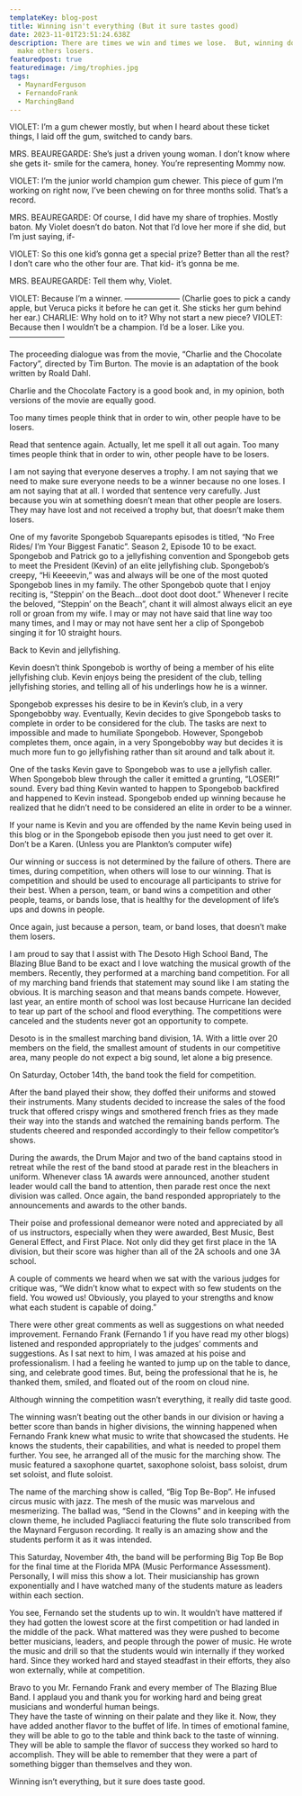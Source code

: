 ```yaml
---
templateKey: blog-post
title: Winning isn't everything (But it sure tastes good)
date: 2023-11-01T23:51:24.638Z
description: There are times we win and times we lose.  But, winning doesn't
  make others losers.
featuredpost: true
featuredimage: /img/trophies.jpg
tags:
  - MaynardFerguson
  - FernandoFrank
  - MarchingBand
---
```

VIOLET: I’m a gum chewer mostly, but when I heard about these ticket things, I laid off the gum, switched to candy bars. 


MRS. BEAUREGARDE: She’s just a driven young woman. I don’t know where she gets it- smile for the camera, honey. You’re representing Mommy now. 


VIOLET: I’m the junior world champion gum chewer. This piece of gum I’m working on right now, I’ve been chewing on for three months solid. That’s a record. 


MRS. BEAUREGARDE: Of course, I did have my share of trophies. Mostly baton. My Violet doesn’t do baton. Not that I’d love her more if she did, but I’m just saying, if- 


VIOLET: So this one kid’s gonna get a special prize? Better than all the rest? I don’t care who the other four are. That kid- it’s gonna be me. 


MRS. BEAUREGARDE: Tell them why, Violet. 


VIOLET: Because I’m a winner. 
———————
(Charlie goes to pick a candy apple, but Veruca picks it before he can get it. She sticks her gum behind her ear.) 
CHARLIE: Why hold on to it? Why not start a new piece? 
VIOLET: Because then I wouldn’t be a champion. I’d be a loser. Like you. 
———————

The proceeding dialogue was from the movie, “Charlie and the Chocolate Factory”, directed by Tim Burton.  The movie is an adaptation of the book written by Roald Dahl.


Charlie and the Chocolate Factory is a good book and, in my opinion, both versions of the movie are equally good.

Too many times people think that in order to win, other people have to be losers.

Read that sentence again.  Actually, let me spell it all out again.  Too many times people think that in order to win, other people have to be losers.


I am not saying that everyone deserves a trophy.  I am not saying that we need to make sure everyone needs to be a winner because no one loses.  I am not saying that at all.  I worded that sentence very carefully.  Just because you win at something doesn’t mean that other people are losers.  They may have lost and not received a trophy but, that doesn’t make them losers.


One of my favorite Spongebob Squarepants episodes is titled, “No Free Rides/ I’m Your Biggest Fanatic”.  Season 2, Episode 10 to be exact.  Spongebob and Patrick go to a jellyfishing convention and Spongebob gets to meet the President (Kevin) of an elite jellyfishing club.  Spongebob’s creepy, “Hi Keeeevin,” was and always will be one of the most quoted Spongebob lines in my family.  The other Spongebob quote that I enjoy reciting is, “Steppin’ on the Beach…doot doot doot doot.”  Whenever I recite the beloved, “Steppin’ on the Beach”, chant it will almost always elicit an eye roll or groan from my wife.  I may or may not have said that line way too many times, and I may or may not have sent her a clip of Spongebob singing it for 10 straight hours.


Back to Kevin and jellyfishing.


Kevin doesn’t think Spongebob is worthy of being a member of his elite jellyfishing club.  Kevin enjoys being the president of the club, telling jellyfishing stories, and telling all of his underlings how he is a winner.


Spongebob expresses his desire to be in Kevin’s club, in a very Spongebobby way.  Eventually, Kevin decides to give Spongebob tasks to complete in order to be considered for the club.  The tasks are next to impossible and made to humiliate Spongebob.  However, Spongebob completes them, once again, in a very Spongebobby way but decides it is much more fun to go jellyfishing rather than sit around and talk about it.


One of the tasks Kevin gave to Spongebob was to use a jellyfish caller.  When Spongebob blew through the caller it emitted a grunting, “LOSER!” sound.  Every bad thing Kevin wanted to happen to Spongebob backfired and happened to Kevin instead.  Spongebob ended up winning because he realized that he didn’t need to be considered an elite in order to be a winner.


If your name is Kevin and you are offended by the name Kevin being used in this blog or in the Spongebob episode then you just need to get over it.  Don’t be a Karen. (Unless you are Plankton’s computer wife)


Our winning or success is not determined by the failure of others.  There are times, during competition, when others will lose to our winning.  That is competition and should be used to encourage all participants to strive for their best.  When a person, team, or band wins a competition and other people, teams, or bands lose, that is healthy for the development of life’s ups and downs in people.


Once again, just because a person, team, or band loses, that doesn’t make them losers.

I am proud to say that I assist with The Desoto High School Band, The Blazing Blue Band to be exact and I love watching the musical growth of the members. Recently, they performed at a marching band competition.  For all of my marching band friends that statement may sound like I am stating the obvious.  It is marching season and that means bands compete.  However, last year, an entire month of school was lost because Hurricane Ian decided to tear up part of the school and flood everything.  The competitions were canceled and the students never got an opportunity to compete.


Desoto is in the smallest marching band division, 1A.  With a little over 20 members on the field, the smallest amount of students in our competitive area, many people do not expect a big sound, let alone a big presence.

On Saturday, October 14th, the band took the field for competition.

After the band played their show, they doffed their uniforms and stowed their instruments.  Many students decided to increase the sales of the food truck that offered crispy wings and smothered french fries as they made their way into the stands and watched the remaining bands perform.  The students cheered and responded accordingly to their fellow competitor’s shows.

During the awards, the Drum Major and two of the band captains stood in retreat while the rest of the band stood at parade rest in the bleachers in uniform.  Whenever class 1A awards were announced, another student leader would call the band to attention, then parade rest once the next division was called.  Once again, the band responded appropriately to the announcements and awards to the other bands.


Their poise and professional demeanor were noted and appreciated by all of us instructors, especially when they were awarded, Best Music, Best General Effect, and First Place.  Not only did they get first place in the 1A division, but their score was higher than all of the 2A schools and one 3A school.


A couple of comments we heard when we sat with the various judges for critique was, “We didn’t know what to expect with so few students on the field.  You wowed us!  Obviously, you played to your strengths and know what each student is capable of doing.”


There were other great comments as well as suggestions on what needed improvement.  Fernando Frank (Fernando 1 if you have read my other blogs) listened and responded appropriately to the judges’ comments and suggestions.  As I sat next to him, I was amazed at his poise and professionalism.  I had a feeling he wanted to jump up on the table to dance, sing, and celebrate good times.  But, being the professional that he is, he thanked them, smiled, and floated out of the room on cloud nine.


Although winning the competition wasn’t everything, it really did taste good.

The winning wasn’t beating out the other bands in our division or having a better score than bands in higher divisions, the winning happened when Fernando Frank knew what music to write that showcased the students.  He knows the students, their capabilities, and what is needed to propel them further.  You see, he arranged all of the music for the marching show.  The music featured a saxophone quartet, saxophone soloist, bass soloist, drum set soloist, and flute soloist.

The name of the marching show is called, “Big Top Be-Bop”.  He infused circus music with jazz.  The mesh of the music was marvelous and mesmerizing.  The ballad was, “Send in the Clowns" and in keeping with the clown theme, he included Pagliacci featuring the flute solo transcribed from the Maynard Ferguson recording.  It really is an amazing show and the students perform it as it was intended.


This Saturday, November 4th, the band will be performing Big Top Be Bop for the final time at the Florida MPA (Music Performance Assessment).  Personally, I will miss this show a lot.  Their musicianship has grown exponentially and I have watched many of the students mature as leaders within each section.


You see, Fernando set the students up to win.  It wouldn’t have mattered if they had gotten the lowest score at the first competition or had landed in the middle of the pack.  What mattered was they were pushed to become better musicians, leaders, and people through the power of music.  He wrote the music and drill so that the students would win internally if they worked hard.  Since they worked hard and stayed steadfast in their efforts, they also won externally, while at competition.


Bravo to you Mr. Fernando Frank and every member of The Blazing Blue Band.  I applaud you and thank you for working hard and being great musicians and wonderful human beings.
\
They have the taste of winning on their palate and they like it.  Now, they have added another flavor to the buffet of life.  In times of emotional famine, they will be able to go to the table and think back to the taste of winning.  They will be able to sample the flavor of success they worked so hard to accomplish.  They will be able to remember that they were a part of something bigger than themselves and they won.


Winning isn’t everything, but it sure does taste good.